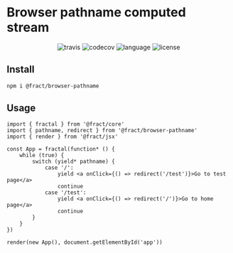 # Browser pathname computed stream

<div align="center">
<img src="https://img.shields.io/travis/fract/browser-pathname" alt="travis" />
<img src="https://img.shields.io/codecov/c/github/fract/browser-pathname" alt="codecov" />
<img src="https://img.shields.io/github/languages/top/fract/browser-pathname" alt="language" />
<img src="https://img.shields.io/npm/l/@fract/browser-pathname" alt="license" />  
</div>

## Install

```bash
npm i @fract/browser-pathname
```

## Usage

```tsx
import { fractal } from '@fract/core'
import { pathname, redirect } from '@fract/browser-pathname'
import { render } from '@fract/jsx'

const App = fractal(function* () {
    while (true) {
        switch (yield* pathname) {
            case '/':
                yield <a onClick={() => redirect('/test')}>Go to test page</a>
                continue
            case '/test':
                yield <a onClick={() => redirect('/')}>Go to home page</a>
                continue
        }
    }
})

render(new App(), document.getElementById('app'))
```
